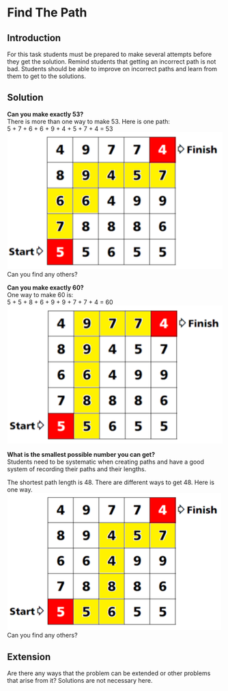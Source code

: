 # Find The Path

## Introduction

For this task students must be prepared to make several attempts before they get the solution. Remind students that getting an incorrect path is not bad. Students should be able to improve on incorrect paths and learn from them to get to the solutions.

## Solution

**Can you make exactly 53?**  
There is more than one way to make 53.
Here is one path:  
5 + 7 + 6 + 6 + 9 + 4 + 5 + 7 + 4 = 53
![image description](../../images/find-the-path-2.png)
Can you find any others?

**Can you make exactly 60?**  
One way to make 60 is:  
5 + 5 + 8 + 6 + 9 + 9 + 7 + 7 + 4 = 60
![image description](../../images/find-the-path-3.png)

**What is the smallest possible number you can get?**  
Students need to be systematic when creating paths and have a good system of recording their paths and their lengths.

The shortest path length is 48.
There are different ways to get 48.
Here is one way.
![image description](../../images/find-the-path-4.png)
Can you find any others?

## Extension

Are there any ways that the problem can be extended or other problems that arise from it? Solutions are not necessary here.
